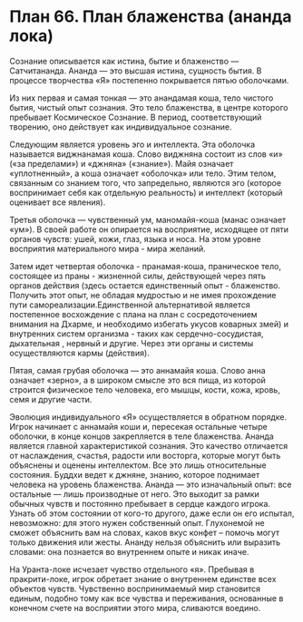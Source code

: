 # План 66. План блаженства (ананда лока)

Сознание описывается как истина, бытие и блаженство — Сатчитананда. Ананда — это высшая истина, сущность бытия. В процессе творчества «Я» постепенно покрывается пятью оболочками.

Из них первая и самая тонкая — это анандамая коша, тело чистого бытия, чистый опыт сознания. Это тело блаженства, в центре которого пребывает Космическое Сознание. В период, соответствующий творению, оно действует как индивидуальное сознание.

Следующим является уровень эго и интеллекта. Эта оболочка называется виджнанамая коша. Слово виджняна состоит из слов «и» («за пределами») и «джняна» («знание»). Майя означает «уплотненный», а коша означает «оболочка» или тело. Этим телом, связанным со знанием того, что запредельно, являются эго (которое воспринимает себя как отдельную реальность) и интеллект (который оценивает все явления).

Третья оболочка — чувственный ум, маномайя-коша (манас означает «ум»). В своей работе он опирается на восприятие, исходящее от пяти органов чувств: ушей, кожи, глаз, языка и носа. На этом уровне восприятия материального мира - мира желаний.

Затем идет четвертая оболочка - пранамая-коша, праническое тело, состоящее из праны - жизненной силы, действующей через пять органов действия (здесь остается единственный опыт - блаженство. Получить этот опыт, не обладая мудростью и не имея прохождение пути самореализации.Единственной альтернативой является постепенное восхождение с плана на план с сосредоточением внимания на Дхарме, и необходимо избегать укусов коварных змей) и внутренних систем организма - таких как сердечно-сосудистая, дыхательная , нервный и другие. Через эти органы и системы осуществляются кармы (действия).

Пятая, самая грубая оболочка — это аннамайя коша. Слово анна означает «зерно», а в широком смысле это вся пища, из которой строится физическое тело человека, его мышцы, кости, кожа, кровь, семя и другие части.

Эволюция индивидуального «Я» осуществляется в обратном порядке. Игрок начинает с аннамайя коши и, пересекая остальные четыре оболочки, в конце концов закрепляется в теле блаженства. Ананда является главной характеристикой сознания. Это качество отличается от наслаждения, счастья, радости или восторга, которые могут быть объяснены и оценены интеллектом. Все это лишь относительные состояния. Буддхи ведет к джняне, знанию, которое поднимает человека на уровень блаженства. Ананда — это изначальный опыт: все остальные — лишь производные от него. Это выходит за рамки обычных чувств и постоянно пребывает в сердце каждого игрока. Узнать об этом состоянии от кого-то другого, даже если он его испытал, невозможно: для этого нужен собственный опыт. Глухонемой не сможет объяснить вам на словах, каков вкус конфет – помочь могут только движения или жесты. Ананду нельзя объяснить или выразить словами: она познается во внутреннем опыте и никак иначе.

На Уранта-локе исчезает чувство отдельного «я». Пребывая в пракрити-локе, игрок обретает знание о внутреннем единстве всех объектов чувств. Чувственно воспринимаемый мир становится единым, подобно тому как все чувства и переживания, основанные в конечном счете на восприятии этого мира, сливаются воедино.
